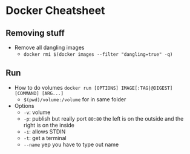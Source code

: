 # Docker Cheatsheet
## Removing stuff
- Remove all dangling images
  - `docker rmi $(docker images --filter "dangling=true" -q)`
## Run
- How to do volumes ```docker run [OPTIONS] IMAGE[:TAG|@DIGEST] [COMMAND] [ARG...]```
  -  `$(pwd)/volume:/volume` for in same folder
- Options
  - `-v`: volume
  - `-p`: publish but really port `80:80` the left is on the outside and the right is on the inside
  - `-i`: allows STDIN
  - `-t`: get a terminal
  - `--name` yep you have to type out name
